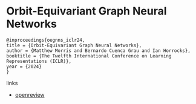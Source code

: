 # Orbit-Equivariant Graph Neural Networks

```
@inproceedings{oegnns_iclr24,
title = {Orbit-Equivariant Graph Neural Networks},
author = {Matthew Morris and Bernardo Cuenca Grau and Ian Horrocks},
booktitle = {The Twelfth International Conference on Learning Representations (ICLR)},
year = {2024}
}
```

links
- [openreview](https://openreview.net/forum?id=GkJOCga62u)
